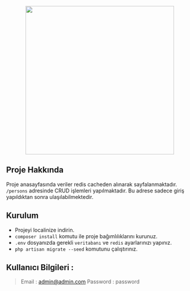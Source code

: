 <p align="center"><a href="https://laravel.com" target="_blank"><img src="https://raw.githubusercontent.com/laravel/art/master/logo-lockup/5%20SVG/2%20CMYK/1%20Full%20Color/laravel-logolockup-cmyk-red.svg" width="400"></a></p>

## Proje Hakkında
Proje anasayfasında veriler redis cacheden alınarak sayfalanmaktadır. `/persons` adresinde CRUD işlemleri yapılmaktadır. Bu adrese sadece giriş yapıldıktan sonra ulaşılabilmektedir.

## Kurulum

- Projeyi localinize indirin.
- `composer install` komutu ile proje bağımlılıklarını kurunuz.
- `.env` dosyanızda gerekli `veritabanı` ve `redis` ayarlarınızı yapınız.
- `php artisan migrate --seed` komutunu çalıştırınız.

## Kullanıcı Bilgileri : 
> Email : admin@admin.com
> Password : password

